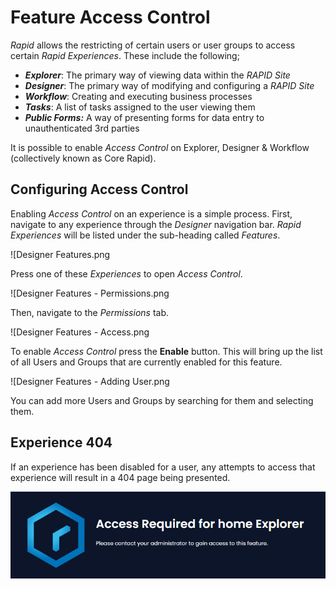 # Feature Access Control

*Rapid* allows the restricting of certain users or user groups to access certain *Rapid Experiences*. These include the following;

- ***Explorer***: The primary way of viewing data within the *RAPID Site*
- ***Designer***: The primary way of modifying and configuring a *RAPID Site*
- ***Workflow***: Creating and executing business processes
- ***Tasks***: A list of tasks assigned to the user viewing them
- ***Public Forms:*** A way of presenting forms for data entry to unauthenticated 3rd parties

It is possible to enable *Access Control* on Explorer, Designer &amp; Workflow (collectively known as Core Rapid).

## Configuring Access Control

Enabling *Access Control* on an experience is a simple process. First, navigate to any experience through the *Designer* navigation bar. *Rapid Experiences* will be listed under the sub-heading called *Features*.

![Designer Features.png

Press one of these *Experiences* to open *Access Control*.

![Designer Features - Permissions.png

Then, navigate to the *Permissions* tab.

![Designer Features - Access.png

To enable *Access Control* press the **Enable** button. This will bring up the list of all Users and Groups that are currently enabled for this feature.

![Designer Features - Adding User.png

You can add more Users and Groups by searching for them and selecting them.

## Experience 404

If an experience has been disabled for a user, any attempts to access that experience will result in a 404 page being presented.

![Designer Feature - 404 Page.png](./downloaded_image_1705285490231.png)